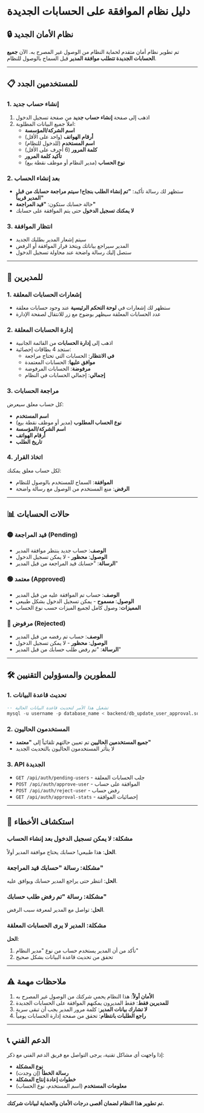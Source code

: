 # دليل نظام الموافقة على الحسابات الجديدة

## 🔒 نظام الأمان الجديد

تم تطوير نظام أمان متقدم لحماية النظام من الوصول غير المصرح به. الآن **جميع الحسابات الجديدة تتطلب موافقة المدير** قبل السماح بالوصول للنظام.

---

## 📋 للمستخدمين الجدد

### 1. إنشاء حساب جديد
1. اذهب إلى صفحة **إنشاء حساب جديد** من صفحة تسجيل الدخول
2. املأ جميع البيانات المطلوبة:
   - **اسم الشركة/المؤسسة**
   - **أرقام الهواتف** (واحد على الأقل)
   - **اسم المستخدم** (للدخول للنظام)
   - **كلمة المرور** (6 أحرف على الأقل)
   - **تأكيد كلمة المرور**
   - **نوع الحساب** (مدير النظام أو موظف نقطة بيع)

### 2. بعد إنشاء الحساب
- ستظهر لك رسالة تأكيد: **"تم إنشاء الطلب بنجاح! سيتم مراجعة حسابك من قبل المدير قريباً"**
- حالة حسابك ستكون: **"قيد المراجعة"**
- **لا يمكنك تسجيل الدخول** حتى يتم الموافقة على حسابك

### 3. انتظار الموافقة
- سيتم إشعار المدير بطلبك الجديد
- المدير سيراجع بياناتك ويتخذ قرار الموافقة أو الرفض
- ستصل إليك رسالة واضحة عند محاولة تسجيل الدخول

---

## 🎯 للمديرين

### 1. إشعارات الحسابات المعلقة
- ستظهر لك إشعارات في **لوحة التحكم الرئيسية** عند وجود حسابات معلقة
- عدد الحسابات المعلقة سيظهر بوضوح مع زر للانتقال لصفحة الإدارة

### 2. إدارة الحسابات المعلقة
- اذهب إلى **إدارة الحسابات** من القائمة الجانبية
- ستجد 4 بطاقات إحصائية:
  - **في الانتظار**: الحسابات التي تحتاج مراجعة
  - **موافق عليها**: الحسابات المعتمدة
  - **مرفوضة**: الحسابات المرفوضة
  - **إجمالي**: إجمالي الحسابات في النظام

### 3. مراجعة الحسابات
كل حساب معلق سيعرض:
- **اسم المستخدم**
- **نوع الحساب المطلوب** (مدير أو موظف نقطة بيع)
- **اسم الشركة/المؤسسة**
- **أرقام الهواتف**
- **تاريخ الطلب**

### 4. اتخاذ القرار
لكل حساب معلق يمكنك:
- **الموافقة**: السماح للمستخدم بالوصول للنظام
- **الرفض**: منع المستخدم من الوصول مع رسالة واضحة

---

## 📊 حالات الحسابات

### 🟡 قيد المراجعة (Pending)
- **الوصف**: حساب جديد ينتظر موافقة المدير
- **الوصول**: **محظور** - لا يمكن تسجيل الدخول
- **الرسالة**: "حسابك قيد المراجعة من قبل المدير"

### 🟢 معتمد (Approved)
- **الوصف**: حساب تم الموافقة عليه من قبل المدير
- **الوصول**: **مسموح** - يمكن تسجيل الدخول بشكل طبيعي
- **المميزات**: وصول كامل لجميع الميزات حسب نوع الحساب

### 🔴 مرفوض (Rejected)
- **الوصف**: حساب تم رفضه من قبل المدير
- **الوصول**: **محظور** - لا يمكن تسجيل الدخول
- **الرسالة**: "تم رفض طلب حسابك من قبل المدير"

---

## 🛠️ للمطورين والمسؤولين التقنيين

### 1. تحديث قاعدة البيانات
```sql
-- تشغيل هذا الأمر لتحديث قاعدة البيانات الحالية
mysql -u username -p database_name < backend/db_update_user_approval.sql
```

### 2. المستخدمون الحاليون
- **جميع المستخدمين الحاليين** تم تعيين حالتهم تلقائياً إلى **"معتمد"**
- لا يتأثر المستخدمون الحاليون بالتحديث الجديد

### 3. API الجديدة
- `GET /api/auth/pending-users` - جلب الحسابات المعلقة
- `POST /api/auth/approve-user` - الموافقة على حساب
- `POST /api/auth/reject-user` - رفض حساب
- `GET /api/auth/approval-stats` - إحصائيات الموافقة

---

## 🔧 استكشاف الأخطاء

### مشكلة: لا يمكن تسجيل الدخول بعد إنشاء الحساب
**الحل**: هذا طبيعي! حسابك يحتاج موافقة المدير أولاً.

### مشكلة: رسالة "حسابك قيد المراجعة"
**الحل**: انتظر حتى يراجع المدير حسابك ويوافق عليه.

### مشكلة: رسالة "تم رفض طلب حسابك"
**الحل**: تواصل مع المدير لمعرفة سبب الرفض.

### مشكلة: المدير لا يرى الحسابات المعلقة
**الحل**: 
1. تأكد من أن المدير يستخدم حساب من نوع "مدير النظام"
2. تحقق من تحديث قاعدة البيانات بشكل صحيح

---

## ⚠️ ملاحظات مهمة

1. **الأمان أولاً**: هذا النظام يحمي شركتك من الوصول غير المصرح به
2. **للمديرين فقط**: فقط المديرون يمكنهم الموافقة على الحسابات الجديدة
3. **لا تشارك بيانات المدير**: كلمة مرور المدير يجب أن تبقى سرية
4. **راجع الطلبات بانتظام**: تحقق من صفحة إدارة الحسابات يومياً

---

## 📞 الدعم الفني

إذا واجهت أي مشاكل تقنية، يرجى التواصل مع فريق الدعم الفني مع ذكر:
- **نوع المشكلة**
- **رسالة الخطأ** (إن وجدت)
- **خطوات إعادة إنتاج المشكلة**
- **معلومات المستخدم** (اسم المستخدم، نوع الحساب)

---

**تم تطوير هذا النظام لضمان أقصى درجات الأمان والحماية لبيانات شركتك.** 